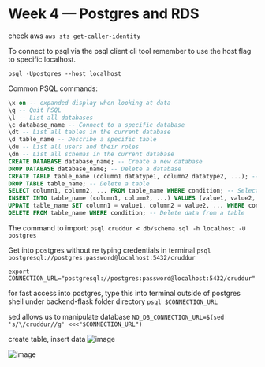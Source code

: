 # Week 4 — Postgres and RDS
check aws 
`aws sts get-caller-identity`

To connect to psql via the psql client cli tool remember to use the host flag to specific localhost.

`psql -Upostgres --host localhost`


Common PSQL commands:

```sql
\x on -- expanded display when looking at data
\q -- Quit PSQL
\l -- List all databases
\c database_name -- Connect to a specific database
\dt -- List all tables in the current database
\d table_name -- Describe a specific table
\du -- List all users and their roles
\dn -- List all schemas in the current database
CREATE DATABASE database_name; -- Create a new database
DROP DATABASE database_name; -- Delete a database
CREATE TABLE table_name (column1 datatype1, column2 datatype2, ...); -- Create a new table
DROP TABLE table_name; -- Delete a table
SELECT column1, column2, ... FROM table_name WHERE condition; -- Select data from a table
INSERT INTO table_name (column1, column2, ...) VALUES (value1, value2, ...); -- Insert data into a table
UPDATE table_name SET column1 = value1, column2 = value2, ... WHERE condition; -- Update data in a table
DELETE FROM table_name WHERE condition; -- Delete data from a table
```

The command to import:
`psql cruddur < db/schema.sql -h localhost -U postgres`

Get into postgres without re typing credentials in terminal
`psql postgresql://postgres:password@localhost:5432/cruddur`

`export CONNECTION_URL="postgresql://postgres:password@localhost:5432/cruddur"`

for fast access into postgres, type this into terminal outside of postgres shell  under backend-flask folder directory
`psql $CONNECTION_URL`

sed allows us to manipulate database
`NO_DB_CONNECTION_URL=$(sed 's/\/cruddur//g' <<<"$CONNECTION_URL")`

create table, insert data
![image](https://user-images.githubusercontent.com/96145786/226002346-b3bafb8a-01c6-403b-8854-3a471f6fd1fd.png)


![image](https://user-images.githubusercontent.com/96145786/226002261-c52540e3-72a0-4a76-b629-a73207fefa88.png)

